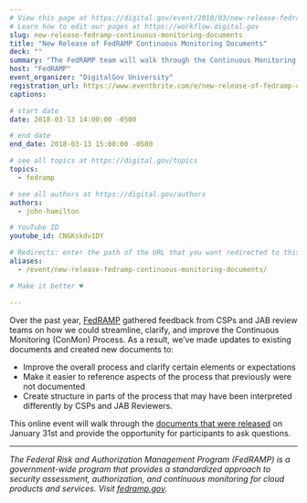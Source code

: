 ```yaml
---
# View this page at https://digital.gov/event/2018/03/new-release-fedramp-continuous-monitoring-documents
# Learn how to edit our pages at https://workflow.digital.gov
slug: new-release-fedramp-continuous-monitoring-documents
title: "New Release of FedRAMP Continuous Monitoring Documents"
deck: ""
summary: "The FedRAMP team will walk through the Continuous Monitoring documents that were released January 31, 2018."
host: "FedRAMP"
event_organizer: "DigitalGov University"
registration_url: https://www.eventbrite.com/e/new-release-of-fedramp-continuous-monitoring-documents-registration-43037189392
captions: 

# start date
date: 2018-03-13 14:00:00 -0500

# end date
end_date: 2018-03-13 15:00:00 -0500

# see all topics at https://digital.gov/topics
topics: 
  - fedramp

# see all authors at https://digital.gov/authors
authors: 
  - john-hamilton

# YouTube ID
youtube_id: CNGKskdv1DY

# Redirects: enter the path of the URL that you want redirected to this page
aliases: 
  - /event/new-release-fedramp-continuous-monitoring-documents/

# Make it better ♥

---
```


Over the past year, [FedRAMP](https://www.fedramp.gov/) gathered feedback from CSPs and JAB review teams on how we could streamline, clarify, and improve the Continuous Monitoring (ConMon) Process. As a result, we’ve made updates to existing documents and created new documents to:

- Improve the overall process and clarify certain elements or expectations
- Make it easier to reference aspects of the process that previously were not documented
- Create structure in parts of the process that may have been interpreted differently by CSPs and JAB Reviewers.

This online event will walk through the [documents that were released](https://www.fedramp.gov/new-conmon-documents-available/) on January 31st and provide the opportunity for participants to ask questions.

---

_The Federal Risk and Authorization Management Program (FedRAMP) is a government-wide program that provides a standardized approach to security assessment, authorization, and continuous monitoring for cloud products and services. Visit [fedramp.gov](https://www.fedramp.gov/)._
